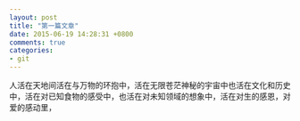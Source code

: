 ```yaml
---
layout: post
title: "第一篇文章"
date: 2015-06-19 14:28:31 +0800
comments: true
categories: 
- git
---
```

人活在天地间活在与万物的环抱中，活在无限苍茫神秘的宇宙中也活在文化和历史中，活在对已知食物的感受中，也活在对未知领域的想象中，活在对生的感恩，对爱的感动里，<!--有时也活在对死的遐想中哲人说过活出意义诗人说说人应该失忆栖息在大地上-->
